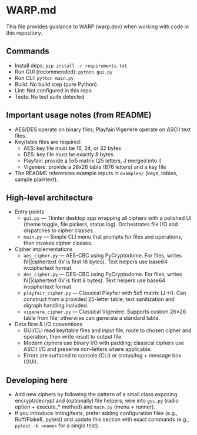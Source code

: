 # WARP.md

This file provides guidance to WARP (warp.dev) when working with code in this repository.

## Commands

- Install deps: `pip install -r requirements.txt`
- Run GUI (recommended): `python gui.py`
- Run CLI: `python main.py`
- Build: No build step (pure Python)
- Lint: Not configured in this repo
- Tests: No test suite detected

## Important usage notes (from README)

- AES/DES operate on binary files; Playfair/Vigenère operate on ASCII text files.
- Key/table files are required:
  - AES: key file must be 16, 24, or 32 bytes
  - DES: key file must be exactly 8 bytes
  - Playfair: provide a 5x5 matrix (25 letters, J merged into I)
  - Vigenère: provide a 26x26 table (676 letters) and a key file
- The README references example inputs in `examples/` (keys, tables, sample plaintext).

## High-level architecture

- Entry points
  - `gui.py` — Tkinter desktop app wrapping all ciphers with a polished UI (theme toggle, file pickers, status log). Orchestrates file I/O and dispatches to cipher classes.
  - `main.py` — Simple CLI menu that prompts for files and operations, then invokes cipher classes.
- Cipher implementations
  - `aes_cipher.py` — AES-CBC using PyCryptodome. For files, writes IV||ciphertext (IV is first 16 bytes). Text helpers use base64 iv:ciphertext format.
  - `des_cipher.py` — DES-CBC using PyCryptodome. For files, writes IV||ciphertext (IV is first 8 bytes). Text helpers use base64 iv:ciphertext format.
  - `playfair_cipher.py` — Classical Playfair with 5x5 matrix (J→I). Can construct from a provided 25-letter table; text sanitization and digraph handling included.
  - `vigenere_cipher.py` — Classical Vigenère. Supports custom 26×26 table from file; otherwise can generate a standard table.
- Data flow & I/O conventions
  - GUI/CLI read key/table files and input file, route to chosen cipher and operation, then write result to output file.
  - Modern ciphers use binary I/O with padding; classical ciphers use ASCII I/O and preserve non-letters where applicable.
  - Errors are surfaced to console (CLI) or status/log + message box (GUI).

## Developing here

- Add new ciphers by following the pattern of a small class exposing encrypt/decrypt and (optionally) file helpers; wire into `gui.py` (radio option + execute_* method) and `main.py` (menu + runner).
- If you introduce linting/tests, prefer adding configuration files (e.g., Ruff/Flake8, pytest) and update this section with exact commands (e.g., `pytest -k <name>` for a single test).
